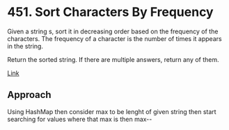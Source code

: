# 451. Sort Characters By Frequency

Given a string s, sort it in decreasing order based on the frequency of the characters. The frequency of a character is the number of times it appears in the string.

Return the sorted string. If there are multiple answers, return any of them.

[Link](https://leetcode.com/problems/sort-characters-by-frequency/)

## Approach

Using HashMap then consider max to be lenght of given string then start searching for values where that max is then max--
 
